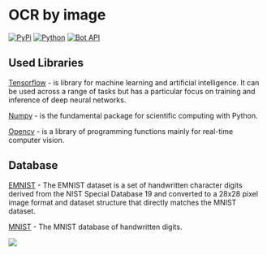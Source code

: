 # OCR by image
[![PyPi](https://img.shields.io/pypi/v/python-telegram-bot.svg)](https://pypi.org/project/python-telegram-bot/)
[![Python](https://img.shields.io/pypi/pyversions/tensorflow.svg)](https://badge.fury.io/py/tensorflow)
[![Bot API](https://img.shields.io/badge/Bot%20API-6.7-blue?logo=telegram)](https://core.telegram.org/bots/api-changelog)



## Used Libraries
[Tensorflow](https://github.com/tensorflow/tensorflow) - is library for machine learning and artificial intelligence. It can be used across a range of tasks but has a particular focus on training and inference of deep neural networks.

[Numpy](https://github.com/numpy/numpy.git) - is the fundamental package for scientific computing with Python.

[Opencv](https://github.com/opencv/opencv.git) - is a library of programming functions mainly for real-time computer vision.

## Database
[EMNIST](https://www.tensorflow.org/datasets/catalog/emnist) - The EMNIST dataset is a set of handwritten character digits derived from the NIST Special Database 19 and converted to a 28x28 pixel image format and dataset structure that directly matches the MNIST dataset.

[MNIST](https://www.tensorflow.org/datasets/catalog/mnist) - The MNIST database of handwritten digits.


![](https://github.com/datapythonista/mnist/raw/master/img/samples.png)


